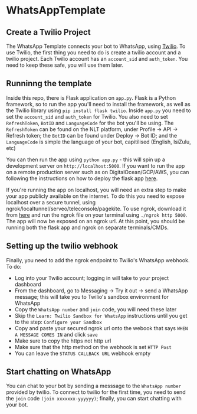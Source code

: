 # WhatsAppTemplate

<!-- ![WhatsAppTemplate](fbdeploy.jpeg) -->

## Create a Twilio Project
The WhatsApp Template connects your bot to WhatsApp, using [Twilio](https://www.twilio.com/referral/w9PylM). To use Twilio, the first thing you need to do is create a twilio account and a twilio project. Each Twilio account has an `account_sid` and `auth_token`. You need to keep these safe, you will use them later.

## Runninng the template
Inside this repo, there is Flask application on `app.py`. Flask is a Python framework, so to run the app you'll need to install the framework, as well as the Twilio library using `pip install flask twilio`. Inside `app.py` you need to set the `account_sid` and `auth_token` for Twilio. You also need to set `RefreshToken`, `BotID` and `LanguageCode` for the bot you'll be using. The `RefreshToken` can be found on the NLT platform, under Profile -> API -> Refresh token; the `BotID` can be found under Deploy -> Bot ID; and the `LanguageCode` is simple the language of your bot, capitilised (English, IsiZulu, etc)

You can then run the app using `python app.py` - this will spin up a development server on `http://localhost:5000`. If you want to run the app on a remote production server such as on DigitalOcean/GCP/AWS, you can following the instructions on how to deploy the flask app [here](https://www.digitalocean.com/community/tutorials/how-to-serve-flask-applications-with-gunicorn-and-nginx-on-ubuntu-20-04). 

If you're running the app on localhost, you will need an extra step to make your app publicly available on the internet. To do this you need to expose localhost over a secure tunnel, using ngrok/localtunnel/serveo/teleconsole/pagekite. To use ngrok, download it from [here](https://ngrok.com/download) and run the ngrok file on your terminal using `./ngrok http 5000`. The app will now be exposed on an ngrok url. At this point, you should be running both the flask app and ngrok on separate terminals/CMDs.

## Setting up the twilio webhook
Finally, you need to add the ngrok endpoint to Twilio's WhatsApp webhook. To do:
- Log into your Twilio account; logging in will take to your project dashboard
- From the dashboard, go to Messaging -> Try it out -> send a WhatsApp message; this will take you to Twilio's sandbox environment for WhatsApp
- Copy the `WhatsApp number` and `join` code, you will need these later
- Skip the `Learn: Twilio Sandbox for WhatsApp` instructions until you get to the step: `Configure your Sandbox`
- Copy and paste your secured ngrok url onto the webook that says `WHEN A MESSAGE COMES IN` and click `save`
- Make sure to copy the https not http url
- Make sure that the http method on the webhook is set `HTTP Post`
- You can leave the `STATUS CALLBACK URL` webhook empty

## Start chatting on WhatsApp
You can chat to your bot by sending a messsage to the `WhatsApp number` provided by twilio. To connect to twilio for the first time, you need to send the `join` code `(join xxxxxxx-yyyyyy)`; finally, you can start chatting with your bot.
